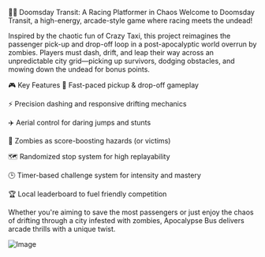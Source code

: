 🧟‍♂️ Doomsday Transit: A Racing Platformer in Chaos
Welcome to Doomsday Transit, a high-energy, arcade-style game where racing meets the undead!

Inspired by the chaotic fun of Crazy Taxi, this project reimagines the passenger pick-up and drop-off loop in a post-apocalyptic world overrun by zombies. Players must dash, drift, and leap their way across an unpredictable city grid—picking up survivors, dodging obstacles, and mowing down the undead for bonus points.

🎮 Key Features
🚌 Fast-paced pickup & drop-off gameplay

⚡ Precision dashing and responsive drifting mechanics

✈️ Aerial control for daring jumps and stunts

🧟 Zombies as score-boosting hazards (or victims)

🗺️ Randomized stop system for high replayability

🕒 Timer-based challenge system for intensity and mastery

🏆 Local leaderboard to fuel friendly competition

Whether you're aiming to save the most passengers or just enjoy the chaos of drifting through a city infested with zombies, Apocalypse Bus delivers arcade thrills with a unique twist.

![Image](https://github.com/user-attachments/assets/5bd8432f-10e9-4774-b70b-28790c918331)
